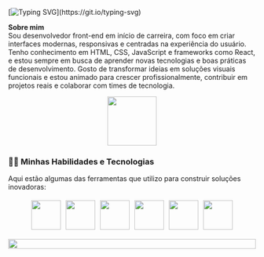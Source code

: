 [![Typing SVG](https://readme-typing-svg.herokuapp.com/?color=00FF00&size=35&center=true&vCenter=true&width=1000&lines=Olá,+Seja+bem-vindo!;Eu+sou+o+Douglas!🧑‍💻;)](https://git.io/typing-svg)
<p align="center">

**Sobre mim**  
Sou desenvolvedor front-end em início de carreira, com foco em criar interfaces modernas, responsivas e centradas na experiência do usuário. Tenho conhecimento em HTML, CSS, JavaScript e frameworks como React, e estou sempre em busca de aprender novas tecnologias e boas práticas de desenvolvimento.  Gosto de transformar ideias em soluções visuais funcionais e estou animado para crescer profissionalmente, contribuir em projetos reais e colaborar com times de tecnologia.

<!--🐱CAT-->
<p align="center">
  <img src="https://media.giphy.com/media/WUlplcMpOCEmTGBtBW/giphy.gif" width="100">
</p>


### 🧑‍💻 **Minhas Habilidades e Tecnologias**  
Aqui estão algumas das ferramentas que utilizo para construir soluções inovadoras:

<div style="display: flex; flex-wrap: wrap; justify-content: center;">
 
  <img src="https://techstack-generator.vercel.app/github-icon.svg" width="60" style="margin: 5px;">
  
  <img src="https://www.vectorlogo.zone/logos/w3_html5/w3_html5-icon.svg" width="60" style="margin: 5px;">
  <img src="https://www.vectorlogo.zone/logos/w3_css/w3_css-official.svg" width="60" style="margin: 5px;">
  <img src="https://techstack-generator.vercel.app/ts-icon.svg" width="60" style="margin: 5px;">
  <img src="https://techstack-generator.vercel.app/js-icon.svg" width="60" style="margin: 5px;">
 <img src="https://techstack-generator.vercel.app/react-icon.svg" width="60" style="margin: 5px;">
</div>

<p align="center">
  <img src="https://i.imgur.com/dBaSKWF.gif" height="20" width="100%">
</p>
